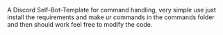 A Discord Self-Bot-Template for command handling, very simple use just install the requirements and make ur commands in the commands folder and then should work
feel free to modify the code.
